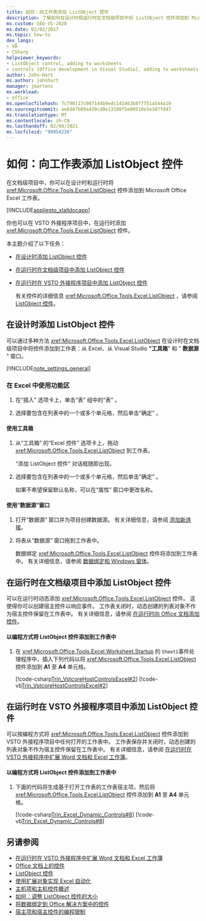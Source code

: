 ```yaml
---
title: 如何：向工作表添加 ListObject 控件
description: 了解如何在设计时和运行时在文档级项目中将 ListObject 控件添加到 Microsoft Office Excel 工作表。
ms.custom: SEO-VS-2020
ms.date: 02/02/2017
ms.topic: how-to
dev_langs:
- VB
- CSharp
helpviewer_keywords:
- ListObject control, adding to worksheets
- controls [Office development in Visual Studio], adding to worksheets
author: John-Hart
ms.author: johnhart
manager: jmartens
ms.workload:
- office
ms.openlocfilehash: 7c790117c907144b9edc141463b8f7751a544a10
ms.sourcegitcommit: ae6d47b09a439cd0e13180f5e89510e3e347fd47
ms.translationtype: MT
ms.contentlocale: zh-CN
ms.lasthandoff: 02/08/2021
ms.locfileid: "99954236"
---
```

# <a name="how-to-add-listobject-controls-to-worksheets"></a>如何：向工作表添加 ListObject 控件
  在文档级项目中，你可以在设计时和运行时将 <xref:Microsoft.Office.Tools.Excel.ListObject> 控件添加到 Microsoft Office Excel 工作表。

 [!INCLUDE[appliesto_xlalldocapp](../vsto/includes/appliesto-xlalldocapp-md.md)]

 你也可以在 VSTO 外接程序项目中，在运行时添加 <xref:Microsoft.Office.Tools.Excel.ListObject> 控件。

 本主题介绍了以下任务：

- [在设计时添加 ListObject 控件](#designtime)

- [在运行时在文档级项目中添加 ListObject 控件](#runtimedoclevel)

- [在运行时在 VSTO 外接程序项目中添加 ListObject 控件](#runtimeaddin)

  有关控件的详细信息 <xref:Microsoft.Office.Tools.Excel.ListObject> ，请参阅 [ListObject 控件](../vsto/listobject-control.md)。

## <a name="add-listobject-controls-at-design-time"></a><a name="designtime"></a> 在设计时添加 ListObject 控件
 可以通过多种方法 <xref:Microsoft.Office.Tools.Excel.ListObject> 在设计时在文档级项目中将控件添加到工作表：从 Excel、从 Visual Studio **"工具箱**" 和 " **数据源** " 窗口。

 [!INCLUDE[note_settings_general](../sharepoint/includes/note-settings-general-md.md)]

### <a name="to-use-the-ribbon-in-excel"></a>在 Excel 中使用功能区

1. 在“插入”  选项卡上，单击“表”  组中的“表” 。

2. 选择要包含在列表中的一个或多个单元格，然后单击“确定” 。

#### <a name="to-use-the-toolbox"></a>使用工具箱

1. 从“工具箱”  的“Excel 控件” 选项卡上，拖动 <xref:Microsoft.Office.Tools.Excel.ListObject> 到工作表。

     “添加 ListObject 控件”  对话框随即出现。

2. 选择要包含在列表中的一个或多个单元格，然后单击“确定” 。

     如果不希望保留默认名称，可以在“属性”  窗口中更改名称。

#### <a name="to-use-the-data-sources-window"></a>使用“数据源”窗口

1. 打开“数据源”  窗口并为项目创建数据源。 有关详细信息，请参阅 [添加新连接](../data-tools/add-new-connections.md)。

2. 将表从“数据源”  窗口拖到工作表中。

     数据绑定 <xref:Microsoft.Office.Tools.Excel.ListObject> 控件将添加到工作表中。 有关详细信息，请参阅 [数据绑定和 Windows 窗体](/dotnet/framework/winforms/data-binding-and-windows-forms)。

## <a name="add-listobject-controls-at-run-time-in-a-document-level-project"></a><a name="runtimedoclevel"></a> 在运行时在文档级项目中添加 ListObject 控件
 可以在运行时动态添加 <xref:Microsoft.Office.Tools.Excel.ListObject> 控件。 这使得你可以创建宿主控件以响应事件。 工作表关闭时，动态创建的列表对象不作为宿主控件保留在工作表中。 有关详细信息，请参阅 [在运行时向 Office 文档添加控件](../vsto/adding-controls-to-office-documents-at-run-time.md)。

#### <a name="to-add-a-listobject-control-to-a-worksheet-programmatically"></a>以编程方式将 ListObject 控件添加到工作表中

1. 在 <xref:Microsoft.Office.Tools.Excel.Worksheet.Startup> 的 `Sheet1`事件处理程序中，插入下列代码以将 <xref:Microsoft.Office.Tools.Excel.ListObject> 控件添加到 **A1** 至 **A4** 单元格。

     [!code-csharp[Trin_VstcoreHostControlsExcel#2](../vsto/codesnippet/CSharp/Trin_VstcoreHostControlsExcelCS/Sheet1.cs#2)]
     [!code-vb[Trin_VstcoreHostControlsExcel#2](../vsto/codesnippet/VisualBasic/Trin_VstcoreHostControlsExcelVB/Sheet1.vb#2)]

## <a name="add-listobject-controls-at-run-time-in-a-vsto-add-in-project"></a><a name="runtimeaddin"></a> 在运行时在 VSTO 外接程序项目中添加 ListObject 控件
 可以按编程方式将 <xref:Microsoft.Office.Tools.Excel.ListObject> 控件添加到 VSTO 外接程序项目中任何打开的工作表中。 工作表保存并关闭时，动态创建的列表对象不作为宿主控件保留在工作表中。 有关详细信息，请参阅 [在运行时在 VSTO 外接程序中扩展 Word 文档和 Excel 工作簿](../vsto/extending-word-documents-and-excel-workbooks-in-vsto-add-ins-at-run-time.md)。

#### <a name="to-add-a-listobject-control-to-a-worksheet-programmatically"></a>以编程方式将 ListObject 控件添加到工作表中

1. 下面的代码将生成基于打开工作表的工作表宿主项，然后将 <xref:Microsoft.Office.Tools.Excel.ListObject> 控件添加到 **A1** 至 **A4** 单元格。

     [!code-csharp[Trin_Excel_Dynamic_Controls#8](../vsto/codesnippet/CSharp/Trin_Excel_Dynamic_Controls/ThisAddIn.cs#8)]
     [!code-vb[Trin_Excel_Dynamic_Controls#8](../vsto/codesnippet/VisualBasic/Trin_Excel_Dynamic_Controls/ThisAddIn.vb#8)]

## <a name="see-also"></a>另请参阅
- [在运行时在 VSTO 外接程序中扩展 Word 文档和 Excel 工作簿](../vsto/extending-word-documents-and-excel-workbooks-in-vsto-add-ins-at-run-time.md)
- [Office 文档上的控件](../vsto/controls-on-office-documents.md)
- [ListObject 控件](../vsto/listobject-control.md)
- [使用扩展对象实现 Excel 自动化](../vsto/automating-excel-by-using-extended-objects.md)
- [主机项和主机控件概述](../vsto/host-items-and-host-controls-overview.md)
- [如何：调整 ListObject 控件的大小](../vsto/how-to-resize-listobject-controls.md)
- [将数据绑定到 Office 解决方案中的控件](../vsto/binding-data-to-controls-in-office-solutions.md)
- [宿主项和宿主控件的编程限制](../vsto/programmatic-limitations-of-host-items-and-host-controls.md)
